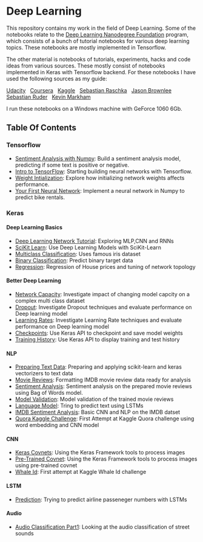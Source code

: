# Deep Learning

This repository contains my work in the field of Deep Learning.  Some of the notebooks relate to the  [Deep Learning Nanodegree Foundation](https://www.udacity.com/course/deep-learning-nanodegree-foundation--nd101) program, which consists of a bunch of tutorial notebooks for various deep learning topics.  These notebooks are mostly implemented in Tensorflow.

The other material is notebooks of tutorials, experiments, hacks and code ideas from various sources.  These mostly consist of notebooks implemented in Keras with Tensorflow backend.  For these notebooks I have used the following sources as my guide:

[Udacity](https://eu.udacity.com/) &nbsp; 
[Coursera](https://www.coursera.org) &nbsp; 
[Kaggle](https://www.kaggle.com) &nbsp; 
[Sebastian Raschka](https://sebastianraschka.com/books.html) &nbsp; 
[Jason Brownlee](https://machinelearningmastery.com) &nbsp; 
[Sebastian Ruder](http://ruder.io/optimizing-gradient-descent/) &nbsp; 
[Kevin Markham](https://www.youtube.com/user/dataschool) &nbsp; 

I run these notebooks on a Windows machine with GeForce 1060 6Gb.   

## Table Of Contents

### Tensorflow

* [Sentiment Analysis with Numpy](https://github.com/riched158/DeepLearning/blob/master/sentiment-network/Sentiment_Classification_Projects.ipynb): Build a sentiment analysis model, predicting if some text is positive or negative.
* [Intro to TensorFlow](https://github.com/riched158/DeepLearning/blob/master/intro_to_tensorflow/intro_to_tensorflow.ipynb): Starting building neural networks with Tensorflow.
* [Weight Intialization](https://github.com/riched158/DeepLearning/blob/master/weight-initialization/weight_initialization.ipynb): Explore how initializing network weights affects performance.
* [Your First Neural Network](https://github.com/riched158/DeepLearning/blob/master/first-neural-network/Your_first_neural_network.ipynb): Implement a neural network in Numpy to predict bike rentals.

### Keras
#### Deep Learning Basics

* [Deep Learning Network Tutorial](https://github.com/riched158/Keras/blob/master/keras/DeepTutorial.ipynb): Exploring MLP,CNN and RNNs
* [SciKit Learn](https://github.com/riched158/Keras/blob/master/keras/Keras3_SciKit.ipynb): Use Deep Learning Models with SciKit-Learn
* [Multiclass Classification](https://github.com/riched158/Keras/blob/master/keras/Keras4_Multiclass.ipynb): Uses famous iris dataset
* [Binary Classification](https://github.com/riched158/Keras/blob/master/keras/Keras5_Binary_Classification.ipynb): Predict binary target data
* [Regression](https://github.com/riched158/Keras/blob/master/keras/Keras6_Regression.ipynb):  Regression of House prices and tuning of network topology

#### Better Deep Learning
* [Network Capacity](https://github.com/riched158/Keras/blob/master/keras/ModelCapacity.ipynb): Investigate impact of changing model capcity on a complex multi class dataset
* [Dropout](https://github.com/riched158/Keras/blob/master/keras/Keras9_DropOut1.ipynb): Investigate Dropout techniques and evaluate performance on Deep learning model 
* [Learning Rates](https://github.com/riched158/Keras/blob/master/keras/Keras10_LearnRate.ipynb): Investigate Learning Rate techniques and evaluate performance on Deep learning model
* [Checkpoints](https://github.com/riched158/Keras/blob/master/keras/Keras7_Checkpointing.ipynb): Use Keras API to checkpoint and save model weights
* [Training History](https://github.com/riched158/Keras/blob/master/keras/Keras8_Plotting_History.ipynb): Use Keras API to display training and test history



#### NLP

* [Preparing Text Data](https://github.com/riched158/Keras/blob/master/keras_nlp/Keras_NLP1_CleaningAndVectorizers.ipynb): Preparing and applying scikit-learn and keras vectorizers to text data  
* [Movie Reviews](https://github.com/riched158/Keras/blob/master/keras_nlp/Keras_NLP4_MoviePrep.ipynb): Formatting IMDB movie review data ready for analysis
* [Sentiment Analysis](https://github.com/riched158/Keras/blob/master/keras_nlp/Keras_NLP6_Movie_Models.ipynb): Sentiment analysis on the prepared movie reviews using Bag of Words model.
* [Model Validation](https://github.com/riched158/Keras/blob/master/keras_nlp/Keras_NLP7_MovieValidation.ipynb): Model validation of the trained movie reviews
* [Language Model](https://github.com/riched158/Keras/blob/master/keras_nlp/Keras_NLP11_LanguageModel.ipynb): Tring to predict text using LSTMs
* [IMDB Sentiment Analysis](https://github.com/riched158/Keras/blob/master/keras/Keras11_CNN_IMDB.ipynb): Basic CNN and NLP on the IMDB datset 
* [Quora Kaggle Challenge](https://github.com/riched158/Kaggle/blob/master/P1/Quora1.ipynb): First Attempt at Kaggle Quora challenge using word embedding and CNN model 


####  CNN

* [Keras Covnets](https://github.com/riched158/Keras/blob/master/keras_cnn/CovnetFlowersv2.ipynb): Using the Keras Framework tools to process images
* [Pre-Trained Covnet](https://github.com/riched158/Keras/blob/master/keras_cnn/CovnetFlowersV4.ipynb): Using the Keras Framework tools to process images using pre-trained covnet
* [Whale Id](https://github.com/riched158/Kaggle/blob/master/P1/Whale1.ipynb): First attempt at Kaggle Whale Id challenge



####  LSTM

* [Prediction](https://github.com/riched158/Keras/blob/master/keras/Keras12_RNN_Airlines.ipynb): Trying to predict airline passeneger numbers with LSTMs

####  Audio
* [Audio Classification Part1](https://github.com/riched158/Keras/blob/master/keras/UrbanSound1.ipynb): Looking at the audio classification of street sounds
